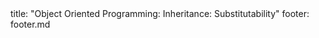 <frontmatter>
title: "Object Oriented Programming: Inheritance: Substitutability"
footer: footer.md
</frontmatter>

<include src="navbar.md" boilerplate />

<include src="unit-inPage-asFlat.md" boilerplate />
